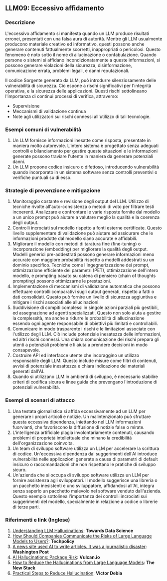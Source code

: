 ## LLM09: Eccessivo affidamento

### Descrizione

L'eccessivo affidamento si manifesta quando un LLM produce risultati erronei, presentati con una falsa aura di autorità.
Mentre gli LLM usualmente producono materiale creativo ed informativo, questi possono anche generare contenuti fattualmente scorretti, inappropriati o pericolosi. Questo fenomeno è noto sotto il nome di allucinazione o confabulazione. Quando persone o sistemi si affidano incondizionatamente a queste informazioni, si possono generare violazioni della sicurezza, disinformazione, comunicazione errata, problemi legali, e danni reputazionali.

Il codice Sorgente generato da LLM, può introdurre silenziosamente delle vulnerabilità di sicurezza. Ciò espone a rischi significativi per l'integrità operativa, e la sicurezza delle applicazioni. Questi rischi sottolineano l'importanza di continui processi di verifica, attraverso:
* Supervisione
* Meccanismi di validazione continua
* Note agli utilizzatori sui rischi connessi all'utilizzo di tali tecnologie.

### Esempi comuni di vulnerabilità

1. Un LLM fornisce informazioni inesatte come risposta, presentate in maniera molto autorevole. L'intero sistema è progettato senza adeguati controlli e bilanciamento per gestire queste situazioni e le informazioni generate possono traviare l'utente in maniera da generare potenziali danni.
2. Un LLM propone codice insicuro o difettoso, introducendo vulnerabilità quando incorporato in un sistema software senza controlli preventivi o verifiche puntuali su di esso.

### Strategie di prevenzione e mitigazione

1. Monitoraggio costante e revisione degli output del LLM. Utilizzo di tecniche rivolte all'auto-consistenza o metodi di voto per filtrare testi incoerenti. Analizzare e confrontare le varie risposte fornite dal modello a un unico prompt può aiutare a valutare meglio la qualità e la coerenza degli output.
2. Controlli incrociati sul modello rispetto a fonti esterne certificate. Questo livello supplementare di validazione può aiutare ad assicurare che le informazioni prodotte dal modello siano accurate e affidabili.
3. Migliorare il modello con metodi di taratura fine (fine-tuning) o incorporazione (embedding) per migliorare la qualità degli output. Modelli generici pre-addestrati possono generare informazioni meno accurate con maggiore probabilità rispetto a modelli addestrati su un dominio specifico. Tecniche come l'ingegnerizzazione dei prompt, ottimizzazione efficiente dei parametri (PET), ottimizzazione dell'intero modello, e prompting basato su catena di pensiero (chain of thoughts prompting) possono ottimizzarne le prestazioni.
4. Implementazione di meccanismi di validazione automatica che possono effettuare controlli comparativi sugli output generati, rispetto a fatti o dati consolidati. Questo può fornire un livello di sicurezza aggiuntiva e mitigare i rischi associati alle allucinazioni.
5. Suddivisione di compiti complessi in singole azioni parziali più gestibili, ed assegnazione ad agenti specializzati. Questo non solo aiuta a gestire la complessità, ma anche a ridurre le probabilità di allucinazione essendo ogni agente responsabile di obiettivi più limitati e controllabili.
6. Comunicare in modo trasparente i rischi e le limitazioni associate con l'utilizzo degli LLM. Ciò include potenziale inesatezza delle informazioni, ed altri rischi connessi. Una chiara comunicazione dei rischi prepara gli utenti a potenziali problemi e li aiuta a prendere decisioni in modo consapevole.
7. Costruire API ed interfacce utente che incoraggino un utilizzo responsabile degli LLM. Questo include misure come filtri di contenuti, avvisi di potenziale inesattezza e chiara indicazione dei materiali generati dall'AI.
8. Quando si utilizzano LLM in ambienti di sviluppo, è necessario stabilire criteri di codifica sicura e linee guida che prevengano l'introduzione di potenziali vulnerabilità. 

### Esempi di scenari di attacco

1. Una testata giornalistica si affida eccessivamente ad un LLM per generare i propri articoli e notizie. Un malintenzionato può sfruttare questa eccessiva dipendenza, iniettando nel LLM informazioni fuorvianti, che favoriscono la diffusione di notizie false o mirate.
2. L'intelligenza artificiale plagia involontariamente contenuti, causando problemi di proprietà intellettuale che minano la credibilità dell'organizzazione coinvolta.
3. Un team di sviluppo software utilizza un LLM per accelerare la scrittura di codice. Un'eccessiva dipendenza dai suggerimenti dell'AI introduce vulnerabilità nelle applicazioni generate a causa di parametri di default insicuro o raccomandazioni che non rispettano le pratiche di sviluppo sicuro.
4. Un'azienda che si occupa di sviluppo software utilizza un LLM per fornire assistenza agli sviluppatori. Il modello suggerisce una libreria o un pacchetto inesistenti e uno sviluppatore, affidandosi all'AI, integra senza saperlo un pacchetto malevolo nel software venduto dall'azienda. Questo esempio sottolinea l'importanza dei controlli incrociati sui suggerimenti del modello, specialmente in relazione a codice o librerie di terze parti.

### Riferimenti e link (Inglese)

1. [Understanding LLM Hallucinations](https://towardsdatascience.com/llm-hallucinations-ec831dcd7786): **Towards Data Science**
2. [How Should Companies Communicate the Risks of Large Language Models to Users?](https://techpolicy.press/how-should-companies-communicate-the-risks-of-large-language-models-to-users/): **Techpolicy**
3. [A news site used AI to write articles. It was a journalistic disaster](https://www.washingtonpost.com/media/2023/01/17/cnet-ai-articles-journalism-corrections/): **Washington Post**
4. [AI Hallucinations: Package Risk](https://vulcan.io/blog/ai-hallucinations-package-risk): **Vulcan.io**
5. [How to Reduce the Hallucinations from Large Language Models](https://thenewstack.io/how-to-reduce-the-hallucinations-from-large-language-models/): **The New Stack**
6. [Practical Steps to Reduce Hallucination](https://newsletter.victordibia.com/p/practical-steps-to-reduce-hallucination): **Victor Debia**
